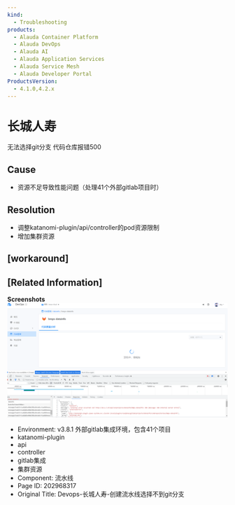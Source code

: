```yaml
---
kind:
  - Troubleshooting
products:
  - Alauda Container Platform
  - Alauda DevOps
  - Alauda AI
  - Alauda Application Services
  - Alauda Service Mesh
  - Alauda Developer Portal
ProductsVersion:
  - 4.1.0,4.2.x
---
```

<!-- A type of document that involves encountering a fault, diagnosing it, performing root cause analysis, and providing solutions. -->

# 长城人寿

无法选择git分支 代码仓库报错500

## Cause
- 资源不足导致性能问题（处理41个外部gitlab项目时）

## Resolution
- 调整katanomi-plugin/api/controller的pod资源限制
- 增加集群资源

## [workaround]

## [Related Information]
**Screenshots**
![](assets/devops-chang-cheng-ren-shou-chuang-jian-liu-shui-xian-xuan-ze-bu-dao-gitfen-zhi/mceclip1_1679312428895_fk4de.png)
- Environment: v3.8.1 外部gitlab集成环境，包含41个项目
- katanomi-plugin
- api
- controller
- gitlab集成
- 集群资源
- Component: 流水线
- Page ID: 202968317
- Original Title: Devops-长城人寿-创建流水线选择不到git分支
